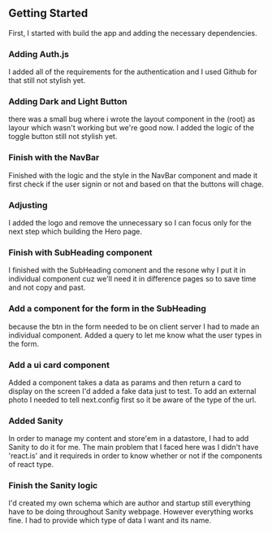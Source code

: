 ## Getting Started

First, I started with build the app and adding the necessary dependencies.


### Adding Auth.js

I added all of the requirements for the authentication and I used Github for that still not stylish yet.

### Adding Dark and Light Button

there was a small bug where i wrote the layout component in the (root) as layour which wasn't working but we're good now.
I added the logic of the toggle button still not stylish yet.

### Finish with the NavBar

Finished with the logic and the style in the NavBar component and made it first check if the user signin or not and based on that the buttons will chage.

### Adjusting

I added the logo and remove the unnecessary so I can focus only for the next step which building the Hero page.

### Finish with SubHeading component

I finished with the SubHeading comonent and the resone why I put it in individual component cuz we'll need it in difference pages so to save time and not copy and past.

### Add a component for the form in the SubHeading

because the btn in the form needed to be on client server I had to made an individual component.
Added a query to let me know what the user types in the form.

### Add a ui card component

Added a component takes a data as params and then return a card to display on the screen I'd added a fake data just to test.
To add an external photo I needed to tell next.config first so it be aware of the type of the url. 

### Added Sanity

In order to manage my content and store'em in a datastore, I had to add Sanity to do it for me.
The main problem that I faced here was I didn't have 'react.is' and it requireds in order to know whether or not if the components of react type.

### Finish the Sanity logic

I'd created my own schema which are author and startup still everything have to be doing throughout Sanity webpage. However everything works fine.
I had to provide which type of data I want and its name.
